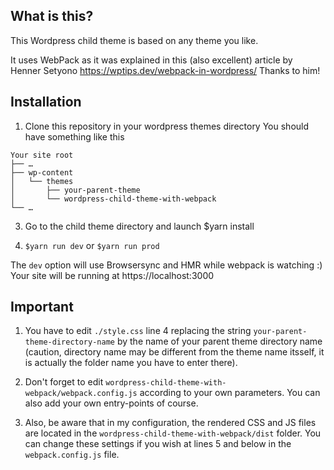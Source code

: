## What is this?

This Wordpress child theme is based on any theme you like.

It uses WebPack as it was explained in this (also excellent) article by Henner Setyono https://wptips.dev/webpack-in-wordpress/
Thanks to him!

## Installation

1. Clone this repository in your wordpress themes directory
You should have something like this

```
Your site root
├── …
├── wp-content
│   └── themes
│       ├── your-parent-theme
│       └── wordpress-child-theme-with-webpack
└── …
```

3. Go to the child theme directory and launch
$yarn install

4. `$yarn run dev`
or `$yarn run prod`

The `dev` option will use Browsersync and HMR while webpack is watching :)
Your site will be running at 
https://localhost:3000

## Important

1. You have to edit `./style.css` line 4 replacing the string `your-parent-theme-directory-name` by the name of your parent theme directory name (caution, directory name may be different from the theme name itsself, it is actually the folder name you have to enter there).

2. Don't forget to edit `wordpress-child-theme-with-webpack/webpack.config.js` according to your own parameters. You can also add your own entry-points of course.

3. Also, be aware that in my configuration, the rendered CSS and JS files are located in the `wordpress-child-theme-with-webpack/dist` folder. You can change these settings if you wish at lines 5 and below in the `webpack.config.js` file.